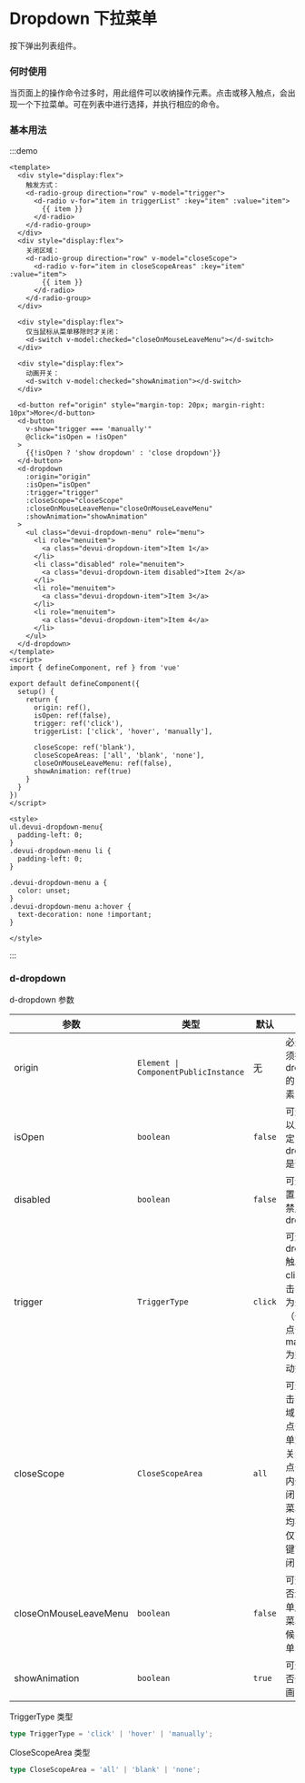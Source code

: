 # Dropdown 下拉菜单
按下弹出列表组件。

### 何时使用
当页面上的操作命令过多时，用此组件可以收纳操作元素。点击或移入触点，会出现一个下拉菜单。可在列表中进行选择，并执行相应的命令。



### 基本用法

:::demo

```vue
<template>
  <div style="display:flex">
    触发方式：
    <d-radio-group direction="row" v-model="trigger">
      <d-radio v-for="item in triggerList" :key="item" :value="item">
        {{ item }}
      </d-radio>
    </d-radio-group>
  </div>
  <div style="display:flex">
    关闭区域： 
    <d-radio-group direction="row" v-model="closeScope">
      <d-radio v-for="item in closeScopeAreas" :key="item" :value="item">
        {{ item }}
      </d-radio>
    </d-radio-group>
  </div>

  <div style="display:flex">
    仅当鼠标从菜单移除时才关闭：
    <d-switch v-model:checked="closeOnMouseLeaveMenu"></d-switch>
  </div>

  <div style="display:flex">
    动画开关：
    <d-switch v-model:checked="showAnimation"></d-switch>
  </div>
  
  <d-button ref="origin" style="margin-top: 20px; margin-right: 10px">More</d-button>
  <d-button 
    v-show="trigger === 'manually'" 
    @click="isOpen = !isOpen"
  >
    {{!isOpen ? 'show dropdown' : 'close dropdown'}}
  </d-button>
  <d-dropdown 
    :origin="origin"
    :isOpen="isOpen"
    :trigger="trigger" 
    :closeScope="closeScope"
    :closeOnMouseLeaveMenu="closeOnMouseLeaveMenu"
    :showAnimation="showAnimation"
  >
    <ul class="devui-dropdown-menu" role="menu">
      <li role="menuitem">
        <a class="devui-dropdown-item">Item 1</a>
      </li>
      <li class="disabled" role="menuitem">
        <a class="devui-dropdown-item disabled">Item 2</a>
      </li>
      <li role="menuitem">
        <a class="devui-dropdown-item">Item 3</a>
      </li>
      <li role="menuitem">
        <a class="devui-dropdown-item">Item 4</a>
      </li>
    </ul>
  </d-dropdown>
</template>
<script>
import { defineComponent, ref } from 'vue'

export default defineComponent({
  setup() {
    return {
      origin: ref(),
      isOpen: ref(false),
      trigger: ref('click'),
      triggerList: ['click', 'hover', 'manually'],

      closeScope: ref('blank'),
      closeScopeAreas: ['all', 'blank', 'none'],
      closeOnMouseLeaveMenu: ref(false),
      showAnimation: ref(true)
    }
  }
})
</script>

<style>
ul.devui-dropdown-menu{
  padding-left: 0;
}
.devui-dropdown-menu li {
  padding-left: 0;
}

.devui-dropdown-menu a {
  color: unset;
}
.devui-dropdown-menu a:hover {
  text-decoration: none !important;
}

</style>
```
:::

### d-dropdown

d-dropdown 参数

| 参数                  | 类型                                 | 默认    | 说明                                                                                                            |
| --------------------- | ------------------------------------ | ------- | --------------------------------------------------------------------------------------------------------------- |
| origin                | `Element \| ComponentPublicInstance` | 无      | 必选，必须指定 dropdown 的关联元素                                                                              |
| isOpen                | `boolean`                            | `false` | 可选，可以显示指定 dropdown 是否打开                                                                            |
| disabled              | `boolean`                            | `false` | 可选，设置为 true 禁用 dropdown                                                                                 |
| trigger               | `TriggerType`                        | `click` | 可选，dropdown 触发方式, click 为点击，hover 为悬停（也包含点击）、manually 为完全手动控制                      |
| closeScope            | `CloseScopeArea`                     | `all`   | 可选，点击关闭区域，blank 点击非菜单空白才关闭, all 点击菜单内外都关闭，none 菜单内外均不关闭仅下拉按键可以关闭 |
| closeOnMouseLeaveMenu | `boolean`                            | `false` | 可选，是否进入菜单后离开菜单的时候关闭菜单                                                                      |
| showAnimation         | `boolean`                            | `true`  | 可选，是否开启动画                                                                                              |

TriggerType 类型
```typescript
type TriggerType = 'click' | 'hover' | 'manually';
```

CloseScopeArea 类型
```typescript
type CloseScopeArea = 'all' | 'blank' | 'none';
```